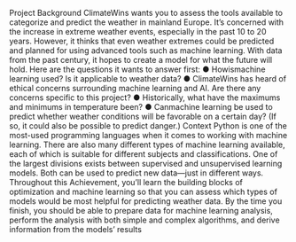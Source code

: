 Project Background
 ClimateWins wants you to assess the tools available to categorize and predict the weather in
 mainland Europe. It’s concerned with the increase in extreme weather events, especially in the
past 10 to 20 years. However, it thinks that even weather extremes could be predicted and
 planned for using advanced tools such as machine learning. With data from the past century, it
 hopes to create a model for what the future will hold.
 Here are the questions it wants to answer first:
 ● Howismachine learning used? Is it applicable to weather data?
 ● ClimateWins has heard of ethical concerns surrounding machine learning and AI. Are
 there any concerns specific to this project?
 ● Historically, what have the maximums and minimums in temperature been?
 ● Canmachine learning be used to predict whether weather conditions will be favorable on
 a certain day? (If so, it could also be possible to predict danger.)
 Context
 Python is one of the most-used programming languages when it comes to working with machine
 learning. There are also many different types of machine learning available, each of which is
 suitable for different subjects and classifications. One of the largest divisions exists between
 supervised and unsupervised learning models. Both can be used to predict new data—just in
 different ways. Throughout this Achievement, you’ll learn the building blocks of optimization and
 machine learning so that you can assess which types of models would be most helpful for
 predicting weather data. By the time you finish, you should be able to prepare data for machine
 learning analysis, perform the analysis with both simple and complex algorithms, and derive
 information from the models’ results
